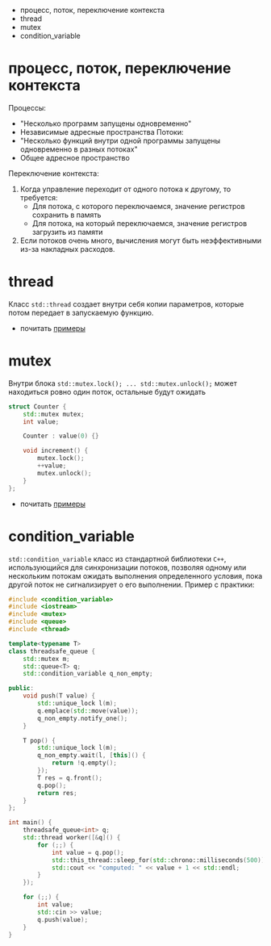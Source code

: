 - процесс, поток, переключение контекста
- thread
- mutex
- condition_variable

# процесс, поток, переключение контекста

Процессы:
* "Несколько программ запущены одновременно"
* Независимые адресные пространства
Потоки:
* "Несколько функций внутри одной программы запущены одновременно в разных потоках"
* Общее адресное пространство

Переключение контекста:
1. Когда управление переходит от одного потока к другому, то требуется:
   * Для потока, с которого переключаемся, значение регистров сохранить в память
   * Для потока, на который переключаемся, значение регистров загрузить из памяти
2. Если потоков очень много, вычисления могут быть неэффективными из-за накладных расходов.

# thread
Класс `std::thread` создает внутри себя копии параметров, которые потом передает в запускаемую функцию.
+ почитать [примеры](https://drive.google.com/file/d/1zvHzJcU3WWOJqx4AeZlwwG_72sEr3ofA/view)

# mutex

Внутри блока `std::mutex.lock(); ... std::mutex.unlock();` может находиться ровно один поток, остальные будут ожидать 
```cpp
struct Counter {
	std::mutex mutex;
	int value;

	Counter : value(0) {}

	void increment() {
		mutex.lock();
		++value;
		mutex.unlock();
	}
};
```

+ почитать [примеры](https://drive.google.com/file/d/1RpyYr21b0wzjI_9FvoCHA9nxSO7mL0us/view)

# condition_variable

`std::condition_variable` класс из стандартной библиотеки `C++`, использующийся для синхронизации потоков, позволяя одному или нескольким потокам ожидать выполнения определенного условия, пока другой поток не сигнализирует о его выполнении. 
Пример с практики:
```cpp
#include <condition_variable>
#include <iostream>
#include <mutex>
#include <queue>
#include <thread>

template<typename T>
class threadsafe_queue {
    std::mutex m;
    std::queue<T> q;
    std::condition_variable q_non_empty;

public:
    void push(T value) {
        std::unique_lock l(m);
        q.emplace(std::move(value));
        q_non_empty.notify_one();
    }

    T pop() {
        std::unique_lock l(m);
        q_non_empty.wait(l, [this]() {
            return !q.empty();
        });
        T res = q.front();
        q.pop();
        return res;
    }
};

int main() {
    threadsafe_queue<int> q;
    std::thread worker([&q]() {
        for (;;) {
            int value = q.pop();
            std::this_thread::sleep_for(std::chrono::milliseconds(500));
            std::cout << "computed: " << value + 1 << std::endl;
        }
    });

    for (;;) {
        int value;
        std::cin >> value;
        q.push(value);
    }
}
```
